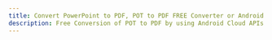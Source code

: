 ---title: Convert PowerPoint to PDF, POT to PDF FREE Converter or Android SDKdescription: Free Conversion of POT to PDF by using Android Cloud APIs & SDKs. Also Create, Edit & Render Microsoft Word & OpenOffice documents in the Cloud.---